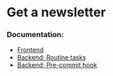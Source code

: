 # Get a newsletter

### Documentation: ###

* [Frontend](docs/frontend.md)
* [Backend: Routine tasks](docs/invoke.md)
* [Backend: Pre-commit hook](docs/pre_commit_hook.md)
